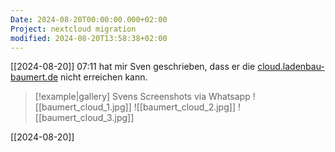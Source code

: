 ```yaml
---
Date: 2024-08-20T00:00:00.000+02:00
Project: nextcloud migration
modified: 2024-08-20T13:58:38+02:00
---
```


[[2024-08-20]] 07:11 hat mir Sven  geschrieben, dass er die [cloud.ladenbau-baumert.de](https://cloud.ladenbau-baumert.de/) nicht erreichen kann. 
> [!example|gallery] Svens Screenshots via Whatsapp
> ![[baumert_cloud_1.jpg]]
> ![[baumert_cloud_2.jpg]]
> ![[baumert_cloud_3.jpg]]


[[2024-08-20]] 